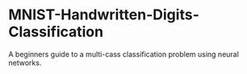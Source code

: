 # MNIST-Handwritten-Digits-Classification

A beginners guide to a multi-cass classification problem using neural networks.

